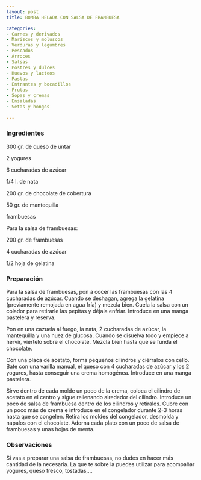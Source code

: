 ```yaml
---
layout: post
title: BOMBA HELADA CON SALSA DE FRAMBUESA

categories:
- Carnes y derivados
- Mariscos y moluscos
- Verduras y legumbres
- Pescados
- Arroces
- Salsas
- Postres y dulces
- Huevos y lacteos
- Pastas
- Entrantes y bocadillos
- Frutas
- Sopas y cremas
- Ensaladas
- Setas y hongos
 
---
```

<h3>Ingredientes</h3>
300 gr. de queso de untar

2 yogures

6 cucharadas de azúcar

1/4 l. de nata

200 gr. de chocolate de cobertura

50 gr. de mantequilla

frambuesas

Para la salsa de frambuesas:

200 gr. de frambuesas

4 cucharadas de azúcar

1/2 hoja de gelatina

<h3>Preparación</h3>
Para la salsa de frambuesas, pon a cocer las frambuesas con las 4 cucharadas de azúcar. Cuando se deshagan, agrega la gelatina (previamente remojada en agua fría) y mezcla bien. Cuela la salsa con un colador para retirarle las pepitas y déjala enfriar. Introduce en una manga pastelera y reserva.

Pon en una cazuela al fuego, la nata, 2 cucharadas de azúcar, la mantequilla y una nuez de glucosa. Cuando se disuelva todo y empiece a hervir, viértelo sobre el chocolate. Mezcla bien hasta que se funda el chocolate.

Con una placa de acetato, forma pequeños cilindros y ciérralos con cello. Bate con una varilla manual, el queso con 4 cucharadas de azúcar y los 2 yogures, hasta conseguir una crema homogénea. Introduce en una manga pastelera.

Sirve dentro de cada molde un poco de la crema, coloca el cilindro de acetato en el centro y sigue rellenando alrededor del cilindro. Introduce un poco de salsa de frambuesa dentro de los cilindros y retíralos. Cubre con un poco más de crema e introduce en el congelador durante 2-3 horas hasta que se congelen. Retira los moldes del congelador, desmolda y napalos con el chocolate. Adorna cada plato con un poco de salsa de frambuesas y unas hojas de menta.

<h3>Observaciones</h3>
Si vas a preparar una salsa de frambuesas, no dudes en hacer más cantidad de la necesaria. La que te sobre la puedes utilizar para acompañar yogures, queso fresco, tostadas,...

